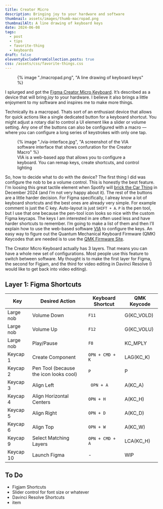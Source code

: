 ```yaml
---
title: Creator Micro
description: Bringing joy to your hardware and software
thumbnail: assets/images/thumb-macropad.png
thumbnailAlt: A line drawing of keyboard keys 
date: 2024-06-08
tags:
  - post
  - tips
  - favorite-thing
  - keyboards
draft: false
eleventyExcludeFromCollection.posts: true
css: /assets/css/favorite-things.css
---
```


<figure class="sketch">
  {% image "./macropad.png", "A line drawing of keyboard keys" %}
<figcaption></figcaption>
</figure>

I splurged and got the [Figma Creator Micro Keyboard](https://store.figma.com/products/figma-creator-micro-keyboard). It’s described as a device that will bring *joy* to your hardware. I believe it also brings a little enjoyment to my software and inspires me to make more things. 

Technically its a macropad. Thats sort of an enthusiast device that allows for quick actions like a single dedicated button for a keyboard shortcut. You might adjust a rotary dial to control a UI element like a slider or volume setting.  Any one of the buttons can also be configured with a macro &mdash; where you can configure a long series of keystrokes with only one tap. 

<figure>
  {% image "./via-interface.jpg", "A screenshot of the VIA software interface that shows confuration for the Creator Macro" %}
<figcaption>VIA is a web-based app that allows you to configure a keyboard. You can remap keys, create shortcuts, and control lighting</figcation>
</figure>

So, how to decide what to do with the device? The first thing I did was configure the nob to be a volume control. This is honestly the best feature. I'm loosing this great tactile element when Spotify will [brick the Car Thing](../car-thing/) in December 2024 (and I’m not very happy about it). The rest of the buttons are a little harder decision. For Figma specifically, I alreay know a lot of keyboard shortcuts and the best ones are already very simple. For example comment is just the C key. Auto-layout is just <code>SHIFT + A</code>. <code>P</code> is the pen tool, but I use that one because the pen-tool icon looks so nice with the custom Figma keycaps. The keys I am interested in are often used less and have harder shortcuts to remember. I’m going to make a list of them and then I’ll explain how to use the web-based software [VIA](https://www.caniusevia.com/) to configure the keys. An easy way to figure out the Quantum Mechanical Keyboard Firmware (QMK) Keycodes that are needed is to use the [QMK Firmware Site](https://docs.qmk.fm/keycodes_basic).

The Creator Micro Keyboard actually has 3 layers. That means you can have a whole new set of configurations. Most people use this feature to switch between software. My thought is to make the first layer for Figma, the second for Figjam, and the third for video editing in Davinci Resolve (I would like to get back into video editing).

## Layer 1: Figma Shortcuts 

| Key| Desired Action | Keyboard Shortcut | QMK Keycode|
|----------|------------|-----------|-----------|
| Large nob| Volume Down| <code>F11</code>| G(KC_VOLD)|
| Large nob| Volume Up  | <code>F12</code>| G(KC_VOLU)|
| Large nob| Play/Pause | <code>F8</code> | KC_MPLY   |
| Keycap 1 | Create Component | <code>OPN + CMD + K</code> |LAG(KC_K)   |
| Keycap 2 | Pen Tool (because the icon looks cool) | <code>P</code> | P   |
| Keycap 3 | Align Left |<code> OPN + A</code> | A(KC_A)   |
| Keycap 4 | Align Horizontal Centers | <code>OPN + H</code> | A(KC_H)   |
| Keycap 5 | Align Right |  <code>OPN + D</code> | A(KC_D)   |
| Keycap 6 | Align Top |  <code>OPN + W</code> | A(KC_W)   |
| Keycap 9 | Select Matching Layers | <code>OPN + CMD + A</code> | LCA(KC_H)   |
| Keycap 10| Launch Figma | -   | WIP|

## To Do
- Figjam Shortcuts
- Slider control for font size or whatever
- Davinci Resolve Shortcuts
- item

